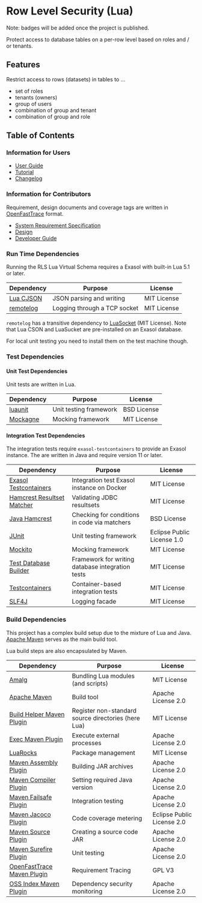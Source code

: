 # Row Level Security (Lua)

Note: badges will be added once the project is published.

Protect access to database tables on a per-row level based on roles and / or tenants. 

## Features

Restrict access to rows (datasets) in tables to &hellip;

* set of roles
* tenants (owners)
* group of users
* combination of group and tenant
* combination of group and role

## Table of Contents

### Information for Users

* [User Guide](doc/user_guide/user_guide.md)
* [Tutorial](doc/user_guide/tutorial.md)
* [Changelog](doc/changes/changelog.md)

### Information for Contributors

Requirement, design documents and coverage tags are written in [OpenFastTrace](https://github.com/itsallcode/openfasttrace) format.

* [System Requirement Specification](doc/system_requirements.md)
* [Design](doc/design.md)
* [Developer Guide](doc/developer_guide.md)

### Run Time Dependencies

Running the RLS Lua Virtual Schema requires a Exasol with built-in Lua 5.1 or later.

| Dependency                               | Purpose                                                | License                       |
|------------------------------------------|--------------------------------------------------------|-------------------------------|
| [Lua CJSON][luacjson]                    | JSON parsing and writing                               | MIT License                   |
| [remotelog][remotelog]                   | Logging through a TCP socket                           | MIT License                   |

`remotelog` has a transitive dependency to [LuaSocket][luasocket] (MIT License). Note that Lua CSON and LuaSucket are pre-installed on an Exasol database.

For local unit testing you need to install them on the test machine though.

[luacjson]: https://www.kyne.com.au/~mark/software/lua-cjson.php
[luasocket]: http://w3.impa.br/~diego/software/luasocket/
[remotelog]: https://github.com/exasol/remotelog-lua

### Test Dependencies

#### Unit Test Dependencies

Unit tests are written in Lua. 

| Dependency                               | Purpose                                                | License                       |
|------------------------------------------|--------------------------------------------------------|-------------------------------|
| [luaunit][luaunit]                       | Unit testing framework                                 | BSD License                   |
| [Mockagne][mockagne]                     | Mocking framework                                      | MIT License                   |

[luaunit]: https://github.com/bluebird75/luaunit
[mockagne]: https://github.com/vertti/mockagne

#### Integration Test Dependencies

The integration tests require `exasol-testcontainers` to provide an Exasol instance. The are written in Java and require version 11 or later.

| Dependency                                         | Purpose                                                | License                       |
|----------------------------------------------------|--------------------------------------------------------|-------------------------------|
| [Exasol Testcontainers][exasol-testcontainers]     | Integration test Exasol instance on Docker             | MIT License                   |
| [Hamcrest Resultset Matcher][hamcrest-rs-matcher]  | Validating JDBC resultsets                             | MIT License                   |
| [Java Hamcrest][java-hamcrest]                     | Checking for conditions in code via matchers           | BSD License                   |
| [JUnit][junit5]                                    | Unit testing framework                                 | Eclipse Public License 1.0    |
| [Mockito][mockito]                                 | Mocking framework                                      | MIT License                   |
| [Test Database Builder][tddb-java]                 | Framework for writing database integration tests       | MIT License                   |
| [Testcontainers][testcontainers]                   | Container-based integration tests                      | MIT License                   |
| [SLF4J][slf4j]                                     | Logging facade                                         | MIT License                   |

[exasol-testcontainers]: https://github.com/exasol/exasol-testcontainers
[hamcrest-rs-matcher]: https://github.com/exasol/hamcrest-resultset-matcher
[java-hamcrest]: http://hamcrest.org/JavaHamcrest/
[junit5]: https://junit.org/junit5
[mockito]: http://site.mockito.org/
[tddb-java]: https://github.com/exasol/test-db-builder-java
[testcontainers]: https://www.testcontainers.org/
[slf4j]: http://www.slf4j.org/

### Build Dependencies

This project has a complex build setup due to the mixture of Lua and Java. [Apache Maven][maven] serves as the main build tool.

Lua build steps are also encapsulated by Maven.

| Dependency                                | Purpose                                                | License                       |
|-------------------------------------------|--------------------------------------------------------|-------------------------------|
| [Amalg][amalg]                            | Bundling Lua modules (and scripts)                     | MIT License                   |
| [Apache Maven][maven]                     | Build tool                                             | Apache License 2.0            |
| [Build Helper Maven Plugin][build-helper] | Register non-standard source directories (here Lua)    | MIT License                   |
| [Exec Maven Plugin][exec]                 | Execute external processes                             | Apache License 2.0            |
| [LuaRocks][luarocks]                      | Package management                                     | MIT License                   |
| [Maven Assembly Plugin][assembly]         | Building JAR archives                                  | Apache License 2.0            |
| [Maven Compiler Plugin][compiler]         | Setting required Java version                          | Apache License 2.0            |
| [Maven Failsafe Plugin][failsafe]         | Integration testing                                    | Apache License 2.0            |
| [Maven Jacoco Plugin][jacoco]             | Code coverage metering                                 | Eclipse Public License 2.0    |
| [Maven Source Plugin][source]             | Creating a source code JAR                             | Apache License 2.0            |
| [Maven Surefire Plugin][surefire]         | Unit testing                                           | Apache License 2.0            |
| [OpenFastTrace Maven Plugin][oft]         |Requirement Tracing                                     | GPL V3                        |
| [OSS Index Maven Plugin][oss-index]       | Dependency security monitoring                         | Apache License 2.0            |

[amalg]: https://github.com/siffiejoe/lua-amalg
[assembly]: https://maven.apache.org/plugins/maven-assembly-plugin/
[build-helper]: http://www.mojohaus.org/build-helper-maven-plugin/
[compiler]: https://maven.apache.org/plugins/maven-compiler-plugin/
[exec]: https://www.mojohaus.org/exec-maven-plugin/
[failsafe]: https://maven.apache.org/surefire/maven-surefire-plugin/
[jacoco]: https://www.eclemma.org/jacoco/trunk/doc/maven.html
[luarocks]: https://luarocks.org/
[maven]: https://maven.apache.org/
[oft]: https://github.com/itsallcode/openfasttrace-maven-plugin
[oss-index]: https://sonatype.github.io/ossindex-maven/maven-plugin/
[source]: https://maven.apache.org/plugins/maven-source-plugin/
[surefire]: https://maven.apache.org/surefire/maven-surefire-plugin/